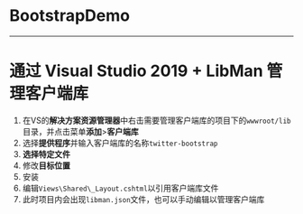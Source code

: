 # BootstrapDemo

------

# 通过 Visual Studio 2019 + LibMan 管理客户端库

1. 在VS的**解决方案资源管理器**中右击需要管理客户端库的项目下的`wwwroot/lib`目录，并点击菜单**添加**>**客户端库**
2. 选择**提供程序**并输入客户端库的名称`twitter-bootstrap`
3. **选择特定文件**
4. 修改**目标位置**
5. 安装
6. 编辑`Views\Shared\_Layout.cshtml`以引用客户端库文件
7. 此时项目内会出现`libman.json`文件，也可以手动编辑以管理客户端库

